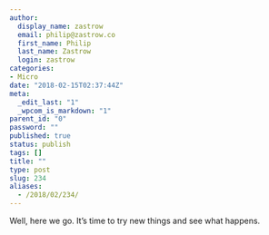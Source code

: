 ```yaml
---
author:
  display_name: zastrow
  email: philip@zastrow.co
  first_name: Philip
  last_name: Zastrow
  login: zastrow
categories:
- Micro
date: "2018-02-15T02:37:44Z"
meta:
  _edit_last: "1"
  _wpcom_is_markdown: "1"
parent_id: "0"
password: ""
published: true
status: publish
tags: []
title: ""
type: post
slug: 234
aliases:
  - /2018/02/234/
---
```

<p>Well, here we go. It’s time to try new things and see what happens.</p>

